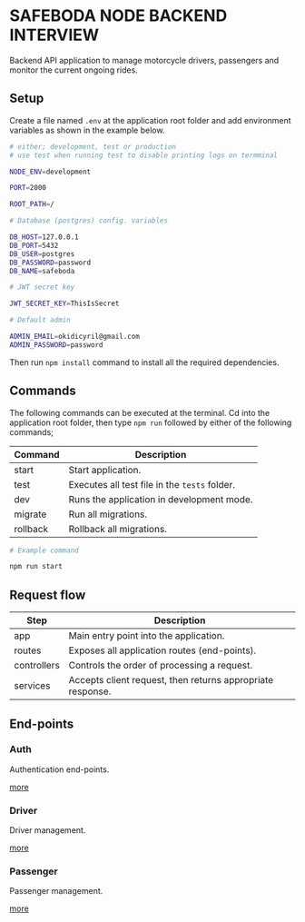 # SAFEBODA NODE BACKEND INTERVIEW

Backend API application to manage motorcycle drivers, passengers and monitor the current ongoing rides.

## Setup

Create a file named `.env` at the application root folder and add environment variables as shown in the example below.

```bash
# either; development, test or production
# use test when running test to disable printing logs on termminal

NODE_ENV=development

PORT=2000

ROOT_PATH=/

# Database (postgres) config. variables

DB_HOST=127.0.0.1
DB_PORT=5432
DB_USER=postgres
DB_PASSWORD=password
DB_NAME=safeboda

# JWT secret key

JWT_SECRET_KEY=ThisIsSecret

# Default admin

ADMIN_EMAIL=okidicyril@gmail.com
ADMIN_PASSWORD=password
```

Then run `npm install` command to install all the required dependencies.

## Commands

The following commands can be executed at the terminal. Cd into the application root folder, then type `npm run` followed by either of the following commands;

| Command  | Description                                   |
| -------- | --------------------------------------------- |
| start    | Start application.                            |
| test     | Executes all test file in the `tests` folder. |
| dev      | Runs the application in development mode.     |
| migrate  | Run all migrations.                           |
| rollback | Rollback all migrations.                      |

```bash
# Example command

npm run start
```

## Request flow

| Step        | Description                                                |
| ----------- | ---------------------------------------------------------- |
| app         | Main entry point into the application.                     |
| routes      | Exposes all application routes (end-points).               |
| controllers | Controls the order of processing a request.                |
| services    | Accepts client request, then returns appropriate response. |

## End-points

### Auth

Authentication end-points.

[more](/docs/auth.md)

### Driver

Driver management.

[more](/docs/driver.md)

### Passenger

Passenger management.

[more](/docs/passenger.md)
